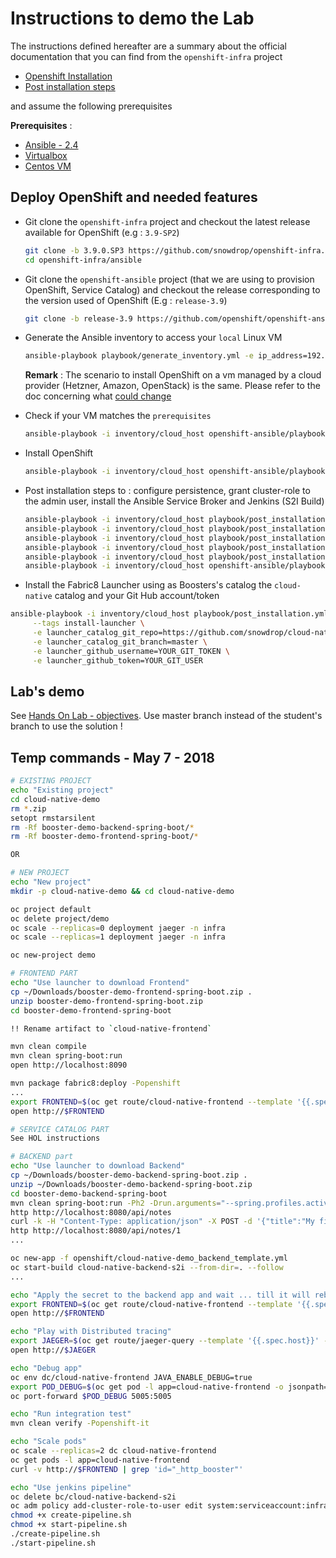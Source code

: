# Instructions to demo the Lab

The instructions defined hereafter are a summary about the official documentation that you can find from the `openshift-infra` project

- [Openshift Installation](https://github.com/snowdrop/openshift-infra/tree/3.9.0.SP2#openshift-deployment)
- [Post installation steps](https://github.com/snowdrop/openshift-infra/blob/3.9.0.SP2/ansible/README-post-installation.md)

and assume the following prerequisites 

**Prerequisites** :
- [Ansible - 2.4](http://docs.ansible.com/ansible/latest/installation_guide/intro_installation.html)
- [Virtualbox](https://www.virtualbox.org/wiki/Downloads)
- [Centos VM](https://github.com/snowdrop/openshift-infra/tree/3.9.0.SP2#option-2--local---customized-linux-vm)

## Deploy OpenShift and needed features

- Git clone the `openshift-infra` project and checkout the latest release available for OpenShift (e.g : `3.9-SP2`)

  ```bash
  git clone -b 3.9.0.SP3 https://github.com/snowdrop/openshift-infra.git
  cd openshift-infra/ansible
  ```

- Git clone the `openshift-ansible` project (that we are using to provision OpenShift, Service Catalog) and checkout the release corresponding to the version used of OpenShift (E.g : `release-3.9`) 

  ```bash
  git clone -b release-3.9 https://github.com/openshift/openshift-ansible.git
  ```

- Generate the Ansible inventory to access your `local` Linux VM

  ```bash
  ansible-playbook playbook/generate_inventory.yml -e ip_address=192.168.99.50
  ```
  
  **Remark** : The scenario to install OpenShift on a vm managed by a cloud provider (Hetzner, Amazon, OpenStack) is the same. Please refer to the doc concerning what [could change](https://github.com/snowdrop/openshift-infra/blob/3.9.0.SP2/ansible/README-cloud.md) 

- Check if your VM matches the `prerequisites`

  ```bash
  ansible-playbook -i inventory/cloud_host openshift-ansible/playbooks/prerequisites.yml
  ```

- Install OpenShift

  ```bash
  ansible-playbook -i inventory/cloud_host openshift-ansible/playbooks/deploy_cluster.yml
  ```

- Post installation steps to : configure persistence, grant cluster-role to the admin user, install the Ansible Service Broker and Jenkins (S2I Build)

  ```bash
  ansible-playbook -i inventory/cloud_host playbook/post_installation.yml -e openshift_admin_pwd=admin --tags enable_cluster_admin
  ansible-playbook -i inventory/cloud_host playbook/post_installation.yml --tags persistence
  ansible-playbook -i inventory/cloud_host playbook/post_installation.yml --tags jenkins 
  ansible-playbook -i inventory/cloud_host playbook/post_installation.yml --tags nexus
  ansible-playbook -i inventory/cloud_host playbook/post_installation.yml -e infra_project=infra --tags jaeger
  ansible-playbook -i inventory/cloud_host openshift-ansible/playbooks/openshift-service-catalog/config.yml
  ```
  
- Install the Fabric8 Launcher using as Boosters's catalog the `cloud-native` catalog and your Git Hub account/token

```bash
ansible-playbook -i inventory/cloud_host playbook/post_installation.yml \
     --tags install-launcher \
     -e launcher_catalog_git_repo=https://github.com/snowdrop/cloud-native-catalog.git \
     -e launcher_catalog_git_branch=master \
     -e launcher_github_username=YOUR_GIT_TOKEN \
     -e launcher_github_token=YOUR_GIT_USER     
```  

## Lab's demo

See [Hands On Lab - objectives](HANDS_ON_LAB.md). Use master branch instead of the student's branch to use the solution !

## Temp commands - May 7 - 2018

```bash
# EXISTING PROJECT
echo "Existing project"
cd cloud-native-demo
rm *.zip
setopt rmstarsilent
rm -Rf booster-demo-backend-spring-boot/*
rm -Rf booster-demo-frontend-spring-boot/*

OR

# NEW PROJECT
echo "New project"
mkdir -p cloud-native-demo && cd cloud-native-demo

oc project default
oc delete project/demo 
oc scale --replicas=0 deployment jaeger -n infra
oc scale --replicas=1 deployment jaeger -n infra

oc new-project demo

# FRONTEND PART
echo "Use launcher to download Frontend"
cp ~/Downloads/booster-demo-frontend-spring-boot.zip .
unzip booster-demo-frontend-spring-boot.zip
cd booster-demo-frontend-spring-boot

!! Rename artifact to `cloud-native-frontend`

mvn clean compile
mvn clean spring-boot:run 
open http://localhost:8090

mvn package fabric8:deploy -Popenshift
...
export FRONTEND=$(oc get route/cloud-native-frontend --template '{{.spec.host}}') 
open http://$FRONTEND

# SERVICE CATALOG PART
See HOL instructions

# BACKEND part
echo "Use launcher to download Backend"
cp ~/Downloads/booster-demo-backend-spring-boot.zip .
unzip ~/Downloads/booster-demo-backend-spring-boot.zip
cd booster-demo-backend-spring-boot
mvn clean spring-boot:run -Ph2 -Drun.arguments="--spring.profiles.active=local,--jaeger.sender=http://jaeger-collector-infra.192.168.99.50.nip.io/api/traces,--jaeger.protocol=HTTP,--jaeger.port=0"
http http://localhost:8080/api/notes 
curl -k -H "Content-Type: application/json" -X POST -d '{"title":"My first note","content":"Spring Boot is awesome!"}' http://localhost:8080/api/notes 
http http://localhost:8080/api/notes/1
...

oc new-app -f openshift/cloud-native-demo_backend_template.yml
oc start-build cloud-native-backend-s2i --from-dir=. --follow
...

echo "Apply the secret to the backend app and wait ... till it will rebuild to play with the frontend"
export FRONTEND=$(oc get route/cloud-native-frontend --template '{{.spec.host}}') 
open http://$FRONTEND

echo "Play with Distributed tracing"
export JAEGER=$(oc get route/jaeger-query --template '{{.spec.host}}' -n infra)
open http://$JAEGER

echo "Debug app"
oc env dc/cloud-native-frontend JAVA_ENABLE_DEBUG=true
export POD_DEBUG=$(oc get pod -l app=cloud-native-frontend -o jsonpath='{.items[0].metadata.name}')
oc port-forward $POD_DEBUG 5005:5005

echo "Run integration test"
mvn clean verify -Popenshift-it

echo "Scale pods"
oc scale --replicas=2 dc cloud-native-frontend
oc get pods -l app=cloud-native-frontend
curl -v http://$FRONTEND | grep 'id="_http_booster"'

echo "Use jenkins pipeline"
oc delete bc/cloud-native-backend-s2i 
oc adm policy add-cluster-role-to-user edit system:serviceaccount:infra:jenkins -n $(oc project -q)
chmod +x create-pipeline.sh
chmod +x start-pipeline.sh 
./create-pipeline.sh
./start-pipeline.sh 
```


  